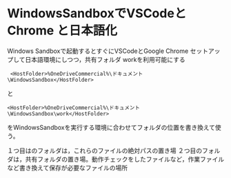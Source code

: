 
# WindowsSandboxでVSCodeとChrome と日本語化

Windows Sandboxで起動するとすぐにVSCodeとGoogle Chrome セットアップして日本語環境にしつつ，共有フォルダ workを利用可能にする

```
 <HostFolder>%OneDriveCommercial%\ドキュメント\WindowsSandbox</HostFolder>
```
と
```
<HostFolder>%OneDriveCommercial%\ドキュメント\WindowsSandbox\work</HostFolder>
```
をWindowsSandboxを実行する環境に合わせてフォルダの位置を書き換えて使う。

１つ目はのフォルダは，これらのファイルの絶対パスの置き場
２つ目のフォルダは，共有フォルダの置き場。動作チェックをしたファイルなど，作業ファイルなど書き換えて保存が必要なファイルの場所

